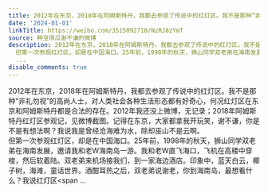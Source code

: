 ```yaml
---
title: 2012年在东京，2018年在阿姆斯特丹，我都去参观了传说中的红灯区。我不是那种“非礼勿视”的高尚人士，对人类社会各种生活形态都有好奇心，何况红灯区在东京和阿...
date: '2024-01-01'
linkTitle: https://weibo.com/3515092710/NzRJ8zYmT
source: 种豆得瓜谢不谦的微博
description: 2012年在东京，2018年在阿姆斯特丹，我都去参观了传说中的红灯区。我不是那种“非礼勿视”的高尚人士，对人类社会各种生活形态都有好奇心，何况红灯区在东京和阿姆斯特丹都是合法的存在。2012年我还没上微博，无记录；2018年阿姆斯特丹红灯区参观记，见微博截图。记得在东京，大家都拿我开玩笑，谢不谦，你是不是有想法啊？我说我是曾经沧海难为水，除却巫山不是云啊。<br>
  但第一次参观红灯区，却是在中国海口。25年前，1998年的秋天，狮山同学双老弟在海南发展，邀请我和老W海南岛一游。我和老W直飞海口，飞机在高楼中穿梭，然后软着陆。双老弟来机场接我们，到一家海边酒店。印象中，蓝天白云，椰子树，海滩，童话世界。酒酣耳热之后，双老弟说谢老，你到海南岛，最想看什么？我说红灯区<span
  ...
disable_comments: true
---
```

2012年在东京，2018年在阿姆斯特丹，我都去参观了传说中的红灯区。我不是那种“非礼勿视”的高尚人士，对人类社会各种生活形态都有好奇心，何况红灯区在东京和阿姆斯特丹都是合法的存在。2012年我还没上微博，无记录；2018年阿姆斯特丹红灯区参观记，见微博截图。记得在东京，大家都拿我开玩笑，谢不谦，你是不是有想法啊？我说我是曾经沧海难为水，除却巫山不是云啊。<br> 但第一次参观红灯区，却是在中国海口。25年前，1998年的秋天，狮山同学双老弟在海南发展，邀请我和老W海南岛一游。我和老W直飞海口，飞机在高楼中穿梭，然后软着陆。双老弟来机场接我们，到一家海边酒店。印象中，蓝天白云，椰子树，海滩，童话世界。酒酣耳热之后，双老弟说谢老，你到海南岛，最想看什么？我说红灯区<span ...